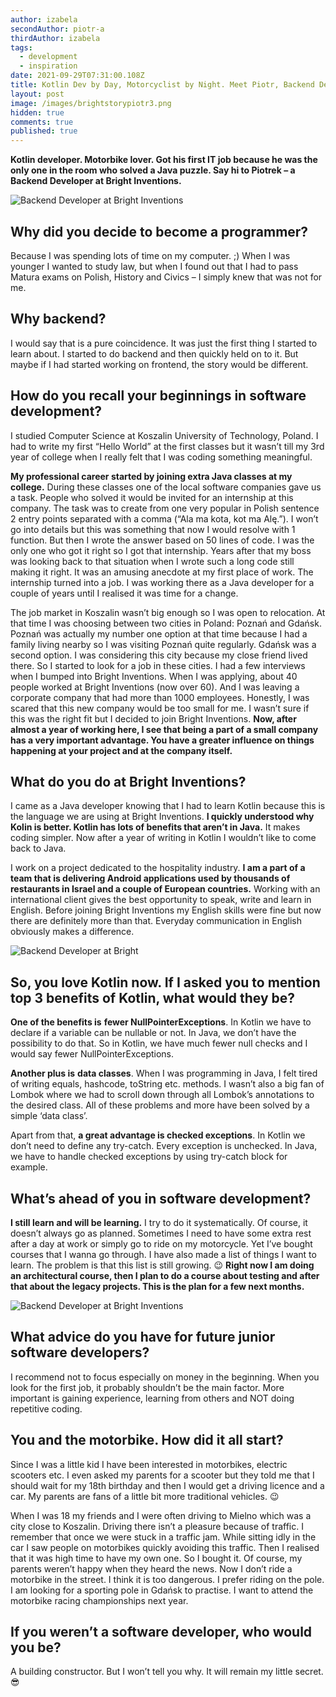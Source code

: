 ```yaml
---
author: izabela
secondAuthor: piotr-a
thirdAuthor: izabela
tags:
  - development
  - inspiration
date: 2021-09-29T07:31:00.108Z
title: Kotlin Dev by Day, Motorcyclist by Night. Meet Piotr, Backend Dev from Poland
layout: post
image: /images/brightstorypiotr3.png
hidden: true
comments: true
published: true
---
```

**Kotlin developer. Motorbike lover. Got his first IT job because he was the only one in the room who solved a Java puzzle. Say hi to Piotrek – a Backend Developer at Bright Inventions.**

![Backend Developer at Bright Inventions](/images/brightstory_piotr_backend4.png)

## Why did you decide to become a programmer?

Because I was spending lots of time on my computer. ;) When I was younger I wanted to study law, but when I found out that I had to pass Matura exams on Polish, History and Civics – I simply knew that was not for me.

## Why backend?

I would say that is a pure coincidence. It was just the first thing I started to learn about. I started to do backend and then quickly held on to it. But maybe if I had started working on frontend, the story would be different.

## How do you recall your beginnings in software development?

I studied Computer Science at Koszalin University of Technology, Poland. I had to write my first “Hello World” at the first classes but it wasn’t till my 3rd year of college when I really felt that I was coding something meaningful.

**My professional career started by joining extra Java classes at my college.** During these classes one of the local software companies gave us a task. People who solved it would be invited for an internship at this company. The task was to create from one very popular in Polish sentence 2 entry points separated with a comma (“Ala ma kota, kot ma Alę.”). I won’t go into details but this was something that now I would resolve with 1 function. But then I wrote the answer based on 50 lines of code. I was the only one who got it right so I got that internship. Years after that my boss was looking back to that situation when I wrote such a long code still making it right. It was an amusing anecdote at my first place of work. The internship turned into a job. I was working there as a Java developer for a couple of years until I realised it was time for a change.

The job market in Koszalin wasn’t big enough so I was open to relocation. At that time I was choosing between two cities in Poland: Poznań and Gdańsk. Poznań was actually my number one option at that time because I had a family living nearby so I was visiting Poznań quite regularly. Gdańsk was a second option. I was considering this city because my close friend lived there. So I started to look for a job in these cities. I had a few interviews when I bumped into Bright Inventions. When I was applying, about 40 people worked at Bright Inventions (now over 60). And I was leaving a corporate company that had more than 1000 employees. Honestly, I was scared that this new company would be too small for me. I wasn’t sure if this was the right fit but I decided to join Bright Inventions. **Now, after almost a year of working here, I see that being a part of a small company has a very important advantage. You have a greater influence on things happening at your project and at the company itself.**

## What do you do at Bright Inventions?

I came as a Java developer knowing that I had to learn Kotlin because this is the language we are using at Bright Inventions. **I quickly understood why Kolin is better. Kotlin has lots of benefits that aren’t in Java.** It makes coding simpler. Now after a year of writing in Kotlin I wouldn’t like to come back to Java.

I work on a project dedicated to the hospitality industry. **I am a part of a team that is delivering Android applications used by thousands of restaurants in Israel and a couple of European countries.** Working with an international client gives the best opportunity to speak, write and learn in English. Before joining Bright Inventions my English skills were fine but now there are definitely more than that. Everyday communication in English obviously makes a difference.

![Backend Developer at Bright](/images/brightstorypiotr3.png)

## So, you love Kotlin now. If I asked you to mention top 3 benefits of Kotlin, what would they be?

**One of the benefits is** **fewer NullPointerExceptions**. In Kotlin we have to declare if a variable can be nullable or not. In Java, we don’t have the possibility to do that. So in Kotlin, we have much fewer null checks and I would say fewer NullPointerExceptions.

**Another plus is** **data classes**. When I was programming in Java, I felt tired of writing equals, hashcode, toString etc. methods. I wasn’t also a big fan of Lombok where we had to scroll down through all Lombok’s annotations to the desired class. All of these problems and more have been solved by a simple ‘data class’.

Apart from that, **a great advantage is checked exceptions**. In Kotlin we don’t need to define any try-catch. Every exception is unchecked. In Java, we have to handle checked exceptions by using try-catch block for example.

## What’s ahead of you in software development?

**I still learn and will be learning.** I try to do it systematically. Of course, it doesn’t always go as planned. Sometimes I need to have some extra rest after a day at work or simply go to ride on my motorcycle. Yet I’ve bought courses that I wanna go through. I have also made a list of things I want to learn. The problem is that this list is still growing. 😉  **Right now I am doing an architectural course, then I plan to do a course about testing and after that about the legacy projects. This is the plan for a few next months.** 

![Backend Developer at Bright Inventions](/images/brightstorypiotr4.png)

## What advice do you have for future junior software developers?

I recommend not to focus especially on money in the beginning. When you look for the first job, it probably shouldn’t be the main factor. More important is gaining experience, learning from others and NOT doing repetitive coding.

## You and the motorbike. How did it all start?

Since I was a little kid I have been interested in motorbikes, electric scooters etc. I even asked my parents for a scooter but they told me that I should wait for my 18th birthday and then I would get a driving licence and a car. My parents are fans of a little bit more traditional vehicles. 😉

When I was 18 my friends and I were often driving to Mielno which was a city close to Koszalin. Driving there isn’t a pleasure because of traffic. I remember that once we were stuck in a traffic jam. While sitting idly in the car I saw people on motorbikes quickly avoiding this traffic. Then I realised that it was high time to have my own one. So I bought it. Of course, my parents weren’t happy when they heard the news. Now I don’t ride a motorbike in the street. I think it is too dangerous. I prefer riding on the pole. I am looking for a sporting pole in Gdańsk to practise. I want to attend the motorbike racing championships next year.

## If you weren’t a software developer, who would you be?

A building constructor. But I won’t tell you why. It will remain my little secret. 😎